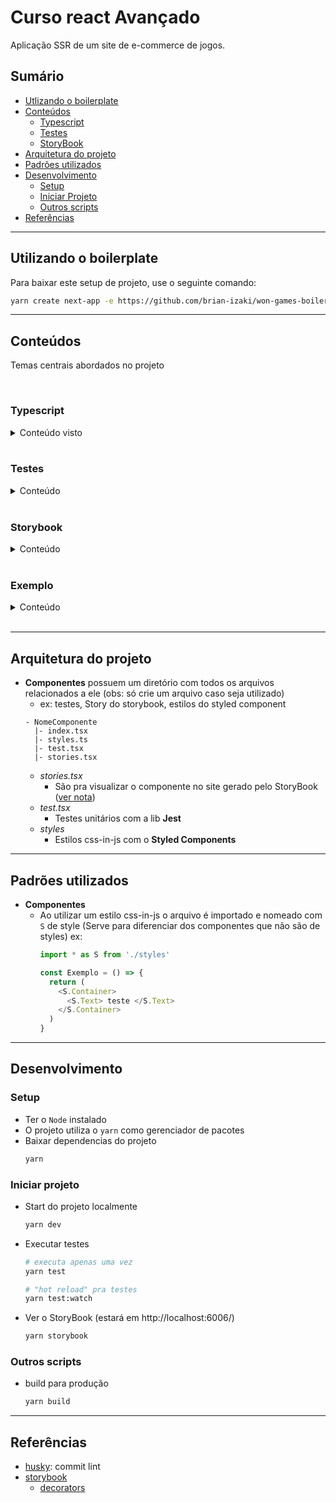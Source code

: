 # Curso react Avançado
Aplicação SSR de um site de e-commerce de jogos.

## Sumário
- [Utlizando o boilerplate](#)
- [Conteúdos](#conteúdos)
  - [Typescript](#typescript)
  - [Testes](#testes)
  - [StoryBook](#storybook)
- [Arquitetura do projeto](#arquitetura-do-projeto)
- [Padrões utilizados](#padrões-utilizados)
- [Desenvolvimento](#desenvolvimento)
  - [Setup](#setup)
  - [Iniciar Projeto](#iniciar-projeto)
  - [Outros scripts](#outros-scripts)
- [Referências](#referências)

---

## Utilizando o boilerplate

Para baixar este setup de projeto, use o seguinte comando:

```bash
yarn create next-app -e https://github.com/brian-izaki/won-games-boilerplate
```

---

## Conteúdos
Temas centrais abordados no projeto

<br>

### Typescript

<details>
<summary>Conteúdo visto</summary>

- topico 1
---
</details>
<br>


### Testes

<details>
<summary>Conteúdo</summary>

#### jest

- lib responsável pelos testes
- `jest --bail`: faz os testes pararem no primeiro que der falha. Caso contrário ele continuaria todos os testes


#### testing-library

- lib reponsável por renderizar os componentes do React
---
</details>
<br>

### Storybook

<details>
<summary>Conteúdo</summary>

Esta lib auxilia na visualização dos componentes de forma individual ou juntas pois gera um site apenas com os componentes.

- uma **story** é o componente que será visualizado na página que a lib gera.
- os arquivos de config do storybook ficam no [.storybook](./.storybook/)
  - o arquivo `main.js` é onde fica a config principal (onde achar os arquivos de stories, etc)
    - o parametro `stories`, é quem diz onde estarão os stories que devem ser mostrados.
  - no arquivo `previews.js` ficam configs globais que cada storiy irá utilizar
    - o export do `decorator` serviu para **setar as estilizações globais do `Styled-Components`**, com isso toda story irá consguir pegar os estilos globais.
- **addons** (extensões), eles auxiliam no desenvolvimento, destaca-se o `addon-essentials` que veio na versão 6.0 do storyBook, com ele fica mais fácil manusear os componentes no site gerado. ex: setar parametros, funcionalidades extras pra visualizar diferentes fluxos, etc.

<br>

- no script que executa o storybook foi adicionado o `-s ./public`, ele serve pra que o site do storyBook consiga pegar as imagens
  ``` bash
    npx start-storybook -s ./public -p 6006
  ```

## Sobre o Story (componentes que aparecem no site gerado)
Nele que fazemos a renderização do componente, podemos:

- setar parametros iniciais pro componente
- criar diferentes versões de layout

---
</details>
<br>

### Exemplo

<details>
<summary>Conteúdo</summary>

- topico 1
---
</details>
<br>

---

## Arquitetura do projeto

- **Componentes** possuem um diretório com todos os arquivos relacionados a ele (obs: só crie um arquivo caso seja utilizado)
  - ex: testes, Story do storybook, estilos do styled component
  ```
  - NomeComponente
    |- index.tsx
    |- styles.ts
    |- test.tsx
    |- stories.tsx
  ```
  - _stories.tsx_
    - São pra visualizar o componente no site gerado pelo StoryBook ([ver nota](#storybook))
  - _test.tsx_
    - Testes unitários com a lib **Jest**
  - _styles_
    - Estilos css-in-js com o **Styled Components**

---

## Padrões utilizados

- **Componentes**
  - Ao utilizar um estilo css-in-js o arquivo é importado e nomeado com `S` de style (Serve para diferenciar dos componentes que não são de styles) ex:
    ```TypeScript
    import * as S from './styles'

    const Exemplo = () => {
      return (
        <S.Container>
          <S.Text> teste </S.Text>
        </S.Container>
      )
    }
    ```

---

## Desenvolvimento

### Setup

- Ter o `Node` instalado
- O projeto utiliza o `yarn` como gerenciador de pacotes
- Baixar dependencias do projeto
  ```bash
  yarn
  ```

### Iniciar projeto
- Start do projeto localmente
  ```bash
  yarn dev
  ```

- Executar testes
  ```bash
  # executa apenas uma vez
  yarn test

  # "hot reload" pra testes
  yarn test:watch
  ```

- Ver o StoryBook (estará em http://localhost:6006/)
  ```bash
  yarn storybook
  ```

### Outros scripts
- build para produção
  ```bash
  yarn build
  ```
---

## Referências

- [husky](https://typicode.github.io/husky/#/): commit lint
- [storybook](https://storybook.js.org/docs/react/get-started/introduction)
  - [decorators](https://storybook.js.org/docs/react/writing-stories/decorators#gatsby-focus-wrapper)

